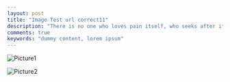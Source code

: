 ```yaml
---
layout: post
title: "Image Test url correct11"
description: "There is no one who loves pain itself, who seeks after it and wants to have it, simply because it is pain..."
comments: true
keywords: "dummy content, lorem ipsum"
---
```

![Picture1]("/assets/images/author.jpg")


![Picture2]("/assets/images/unnamed.png")



